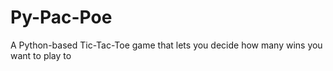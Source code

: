 # Py-Pac-Poe

A Python-based Tic-Tac-Toe game that lets you decide how many wins you want to play to